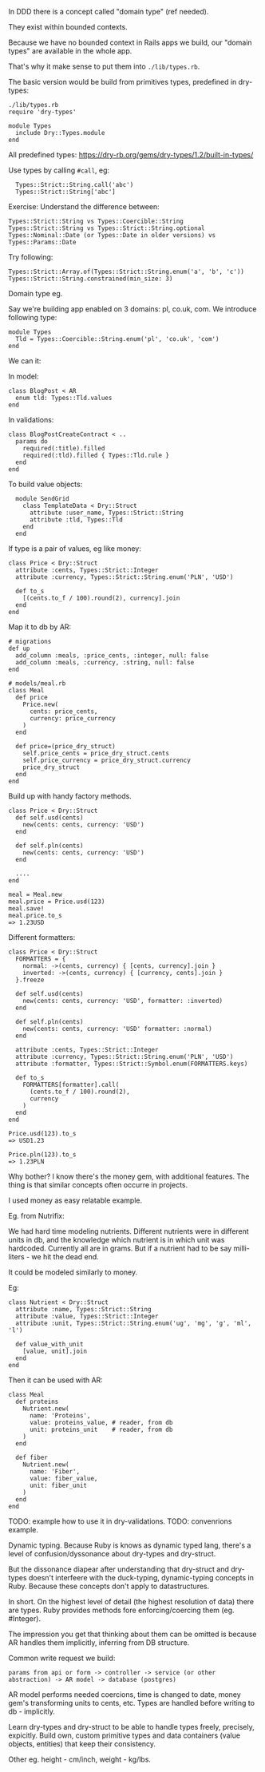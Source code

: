 In DDD there is a concept called "domain type" (ref needed).

They exist within bounded contexts.

Because we have no bounded context in Rails apps we build, our "domain types" are available in the whole app.

That's why it make sense to put them into `./lib/types.rb`.

The basic version would be build from primitives types, predefined in dry-types:

```
./lib/types.rb
require 'dry-types'

module Types
  include Dry::Types.module
end
```

All predefined types: https://dry-rb.org/gems/dry-types/1.2/built-in-types/

Use types by calling `#call`, eg:
```
  Types::Strict::String.call('abc')
  Types::Strict::String['abc']
```

Exercise: Understand the difference between:
```
Types::Strict::String vs Types::Coercible::String
Types::Strict::String vs Types::Strict::String.optional
Types::Nominal::Date (or Types::Date in older versions) vs Types::Params::Date
```

Try following:
```
Types::Strict::Array.of(Types::Strict::String.enum('a', 'b', 'c'))
Types::Strict::String.constrained(min_size: 3)
```

Domain type eg.

Say we're building app enabled on 3 domains: pl, co.uk, com.
We introduce following type:

```
module Types
  Tld = Types::Coercible::String.enum('pl', 'co.uk', 'com')
end
```

We can it:

In model:
```
class BlogPost < AR
  enum tld: Types::Tld.values
end
```

In validations:

```
class BlogPostCreateContract < ..
  params do
    required(:title).filled
    required(:tld).filled { Types::Tld.rule }
  end
end
```

To build value objects:

```
  module SendGrid
    class TemplateData < Dry::Struct
      attribute :user_name, Types::Strict::String
      attribute :tld, Types::Tld
    end
  end
```

If type is a pair of values, eg like  money:

```
class Price < Dry::Struct
  attribute :cents, Types::Strict::Integer
  attribute :currency, Types::Strict::String.enum('PLN', 'USD')

  def to_s
    [(cents.to_f / 100).round(2), currency].join
  end
end
```

Map it to db by AR:

```
# migrations
def up
  add_column :meals, :price_cents, :integer, null: false
  add_column :meals, :currency, :string, null: false
end

# models/meal.rb
class Meal
  def price
    Price.new(
      cents: price_cents,
      currency: price_currency
    )
  end
  
  def price=(price_dry_struct)
    self.price_cents = price_dry_struct.cents
    self.price_currency = price_dry_struct.currency
    price_dry_struct
  end
end
```

Build up with handy factory methods.

```
class Price < Dry::Struct
  def self.usd(cents)
    new(cents: cents, currency: 'USD')
  end

  def self.pln(cents)
    new(cents: cents, currency: 'USD')
  end

  ....
end

meal = Meal.new
meal.price = Price.usd(123)
meal.save!
meal.price.to_s
=> 1.23USD
```

Different formatters:
```
class Price < Dry::Struct
  FORMATTERS = {
    normal: ->(cents, currency) { [cents, currency].join }
    inverted: ->(cents, currency) { [currency, cents].join }
  }.freeze

  def self.usd(cents)
    new(cents: cents, currency: 'USD', formatter: :inverted)
  end

  def self.pln(cents)
    new(cents: cents, currency: 'USD' formatter: :normal)
  end

  attribute :cents, Types::Strict::Integer
  attribute :currency, Types::Strict::String.enum('PLN', 'USD')
  attribute :formatter, Types::Strict::Symbol.enum(FORMATTERS.keys)

  def to_s
    FORMATTERS[formatter].call(
      (cents.to_f / 100).round(2),
      currency
    )
  end
end

Price.usd(123).to_s
=> USD1.23

Price.pln(123).to_s
=> 1.23PLN
```

Why bother?
I know there's the money gem, with additional features.
The thing is that similar concepts often occurre in projects. 

I used money as easy relatable example.

Eg. from Nutrifix:

We had hard time modeling nutrients. Different nutrients were in different units in db,
and the knowledge which nutrient is in which unit was hardcoded. Currently all are in grams.
But if a nutrient had to be say milli-liters - we hit the dead end.

It could be modeled similarly to money.

Eg:

```
class Nutrient < Dry::Struct
  attribute :name, Types::Strict::String
  attribute :value, Types::Strict::Integer
  attribute :unit, Types::Strict::String.enum('ug', 'mg', 'g', 'ml', 'l')

  def value_with_unit
    [value, unit].join
  end
end
```

Then it can be used with AR:

```
class Meal
  def proteins
    Nutrient.new(
      name: 'Proteins',
      value: proteins_value, # reader, from db
      unit: proteins_unit    # reader, from db
    )
  end
  
  def fiber
    Nutrient.new(
      name: 'Fiber',
      value: fiber_value,
      unit: fiber_unit
    )
  end
end
```

TODO: example how to use it in dry-validations.
TODO: convenrions example.

Dynamic typing.
Because Ruby is knows as dynamic typed lang, there's a level of confusion/dyssonance about dry-types and dry-struct.

But the dissonance diapear after understanding that dry-struct and dry-types doesn't interfeere with the duck-typing, dynamic-typing
concepts in Ruby. Because these concepts don't apply to datastructures. 

In short. On the highest level of detail (the highest resolution of data) there are types. Ruby provides methods
fore enforcing/coercing them (eg. #Integer).

The impression you get that thinking about them can be omitted is because AR handles them implicitly, inferring from DB structure. 

Common write request we build:

`params from api or form -> controller -> service (or other abstraction) -> AR model -> database (postgres)`

AR model performs needed coercions, time is changed to date, money gem's transforming units to cents, etc. Types are handled before writing to db - implicitly.

Learn dry-types and dry-struct to be able to handle types freely, precisely, expicitly. Build own, custom primitive types
and data containers (value objects, entities) that keep their consistency. 

Other eg. height - cm/inch, weight - kg/lbs.
 